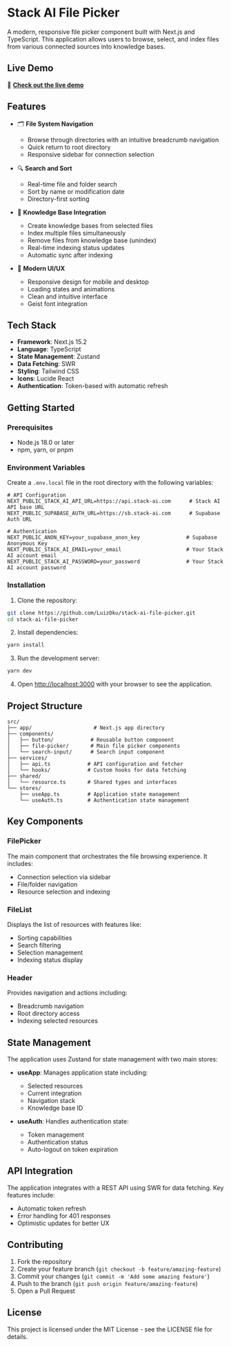 # Stack AI File Picker

A modern, responsive file picker component built with Next.js and TypeScript. This application allows users to browse, select, and index files from various connected sources into knowledge bases.

## Live Demo

🚀 **[Check out the live demo](https://stack-ai-file-picker-romf.vercel.app/)**

## Features

- 🗂️ **File System Navigation**
  - Browse through directories with an intuitive breadcrumb navigation
  - Quick return to root directory
  - Responsive sidebar for connection selection

- 🔍 **Search and Sort**
  - Real-time file and folder search
  - Sort by name or modification date
  - Directory-first sorting

- 🔄 **Knowledge Base Integration**
  - Create knowledge bases from selected files
  - Index multiple files simultaneously
  - Remove files from knowledge base (unindex)
  - Real-time indexing status updates
  - Automatic sync after indexing

- 💫 **Modern UI/UX**
  - Responsive design for mobile and desktop
  - Loading states and animations
  - Clean and intuitive interface
  - Geist font integration

## Tech Stack

- **Framework**: Next.js 15.2
- **Language**: TypeScript
- **State Management**: Zustand
- **Data Fetching**: SWR
- **Styling**: Tailwind CSS
- **Icons**: Lucide React
- **Authentication**: Token-based with automatic refresh

## Getting Started

### Prerequisites

- Node.js 18.0 or later
- npm, yarn, or pnpm

### Environment Variables

Create a `.env.local` file in the root directory with the following variables:

```env
# API Configuration
NEXT_PUBLIC_STACK_AI_API_URL=https://api.stack-ai.com      # Stack AI API base URL
NEXT_PUBLIC_SUPABASE_AUTH_URL=https://sb.stack-ai.com      # Supabase Auth URL

# Authentication
NEXT_PUBLIC_ANON_KEY=your_supabase_anon_key               # Supabase Anonymous Key
NEXT_PUBLIC_STACK_AI_EMAIL=your_email                     # Your Stack AI account email
NEXT_PUBLIC_STACK_AI_PASSWORD=your_password               # Your Stack AI account password
```

### Installation

1. Clone the repository:
```bash
git clone https://github.com/LuizOku/stack-ai-file-picker.git
cd stack-ai-file-picker
```

2. Install dependencies:
```bash
yarn install
```

3. Run the development server:
```bash
yarn dev
```

4. Open [http://localhost:3000](http://localhost:3000) with your browser to see the application.

## Project Structure

```
src/
├── app/                    # Next.js app directory
├── components/            
│   ├── button/            # Reusable button component
│   ├── file-picker/       # Main file picker components
│   └── search-input/      # Search input component
├── services/
│   ├── api.ts            # API configuration and fetcher
│   └── hooks/            # Custom hooks for data fetching
├── shared/
│   └── resource.ts       # Shared types and interfaces
└── stores/
    ├── useApp.ts         # Application state management
    └── useAuth.ts        # Authentication state management
```

## Key Components

### FilePicker
The main component that orchestrates the file browsing experience. It includes:
- Connection selection via sidebar
- File/folder navigation
- Resource selection and indexing

### FileList
Displays the list of resources with features like:
- Sorting capabilities
- Search filtering
- Selection management
- Indexing status display

### Header
Provides navigation and actions including:
- Breadcrumb navigation
- Root directory access
- Indexing selected resources

## State Management

The application uses Zustand for state management with two main stores:

- **useApp**: Manages application state including:
  - Selected resources
  - Current integration
  - Navigation stack
  - Knowledge base ID

- **useAuth**: Handles authentication state:
  - Token management
  - Authentication status
  - Auto-logout on token expiration

## API Integration

The application integrates with a REST API using SWR for data fetching. Key features include:
- Automatic token refresh
- Error handling for 401 responses
- Optimistic updates for better UX

## Contributing

1. Fork the repository
2. Create your feature branch (`git checkout -b feature/amazing-feature`)
3. Commit your changes (`git commit -m 'Add some amazing feature'`)
4. Push to the branch (`git push origin feature/amazing-feature`)
5. Open a Pull Request

## License

This project is licensed under the MIT License - see the LICENSE file for details.
